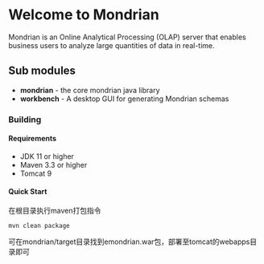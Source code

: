 # Welcome to Mondrian
Mondrian is an Online Analytical Processing (OLAP) server that enables business users to analyze large quantities of data in real-time.

## Sub modules
  * **mondrian** - the core mondrian java library
  * **workbench** - A desktop GUI for generating Mondrian schemas

### Building
#### Requirements
* JDK 11 or higher
* Maven 3.3 or higher
* Tomcat 9

#### Quick Start
在根目录执行maven打包指令
```
mvn clean package
```
可在mondrian/target目录找到emondrian.war包，部署至tomcat的webapps目录即可
